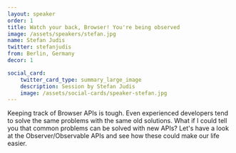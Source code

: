 ```yaml
---
layout: speaker
order: 1
title: Watch your back, Browser! You're being observed
image: /assets/speakers/stefan.jpg
name: Stefan Judis
twitter: stefanjudis
from: Berlin, Germany
decor: 1

social_card:
    twitter_card_type: summary_large_image
    description: Session by Stefan Judis
    image: /assets/social-cards/speaker-stefan.jpg
---
```


Keeping track of Browser APIs is tough. Even experienced developers tend to solve the same problems with the same old solutions. What if I could tell you that common problems can be solved with new APIs? Let's have a look at the Observer/Observable APIs and see how these could make our life easier.